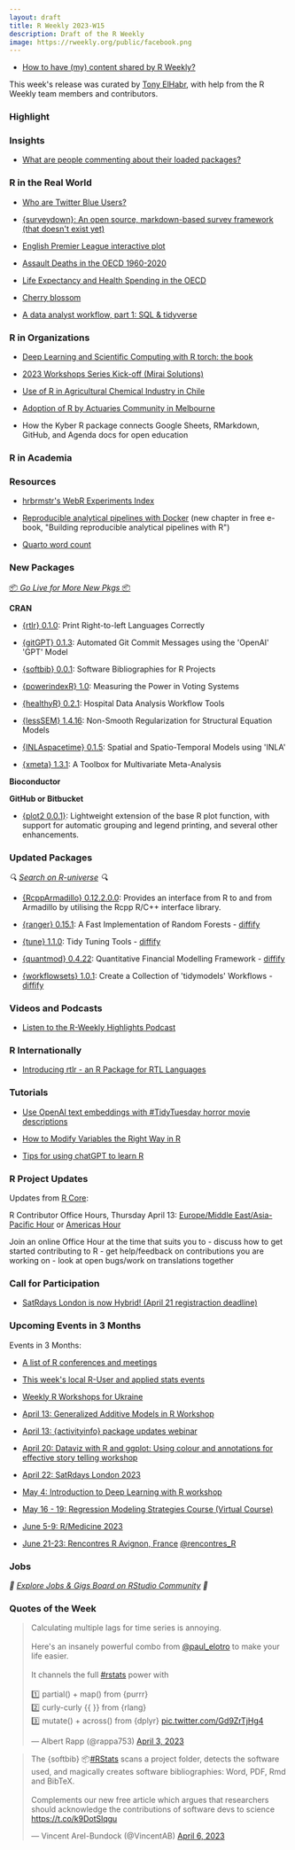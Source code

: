 ```yaml
---
layout: draft
title: R Weekly 2023-W15
description: Draft of the R Weekly
image: https://rweekly.org/public/facebook.png
---
```


+ [How to have (my) content shared by R Weekly?](https://github.com/rweekly/rweekly.org#how-to-have-my-content-shared-by-r-weekly)

This week's release was curated by [Tony ElHabr](https://twitter.com/TonyElHabr), with help from the R Weekly team members and contributors.

### Highlight

### Insights

+ [What are people commenting about their loaded packages? ](https://luisdva.github.io/rstats/package-comments/)

### R in the Real World

+ [Who are Twitter Blue Users?](www.harsh17.in/twitter-blue/)

+ [{surveydown}: An open source, markdown-based survey framework (that doesn't exist yet)](https://www.jhelvy.com/posts/2023-04-06-markdown-surveys/)

+ [English Premier League interactive plot](https://tanyashapiro.quarto.pub/tanyashapiro/projects/english-premier-league/)

+ [Assault Deaths in the OECD 1960-2020](https://kieranhealy.org/blog/archives/2023/03/30/assault-deaths-in-the-oecd-1960-2020/)

+ [Life Expectancy and Health Spending in the OECD](https://kieranhealy.org/blog/archives/2023/03/29/life-expectancy-and-health-spending-in-the-oecd/)

+ [Cherry blossom](http://r.iresmi.net/2023/04/05/cherry-blossom/)

+ [A data analyst workflow, part 1: SQL & tidyverse](https://rviews.rstudio.com/2023/04/06/a-data-analyst-workflow-part-1-sql-tidyverse/)

### R in Organizations

+ [Deep Learning and Scientific Computing with R torch: the book](https://blogs.rstudio.com/tensorflow/posts/2023-04-05-deep-learning-scientific-computing-R-torch)

+ [2023 Workshops Series Kick-off (Mirai Solutions)](https://mirai-solutions.ch/news/2023/03/31/kick-off-2023-wkshp-series/)

+ [Use of R in Agricultural Chemical Industry in Chile](https://www.r-consortium.org/blog/2023/04/04/use-of-r-in-agricultural-chemical-industry-in-chile)

+ [Adoption of R by Actuaries Community in Melbourne](https://www.r-consortium.org/blog/2023/04/06/adoption-of-r-by-actuaries-community-in-melbourne)

+ How the Kyber R package connects Google Sheets, RMarkdown, GitHub, and Agenda docs for open education[](https://www.openscapes.org/blog/2023/04/06/kyber/)

### R in Academia

### Resources

+ [hrbrmstr's WebR Experiments Index](https://rud.is/webr-experiments/)

+ [Reproducible analytical pipelines with Docker](https://raps-with-r.dev/repro_cont.html)  (new chapter in free e-book, "Building reproducible analytical pipelines with R")

+ [Quarto word count](https://github.com/andrewheiss/quarto-wordcount)

### New Packages

<p class="added-hostname">

<a href="https://rweekly.org/live" target="_blank" class="externalLink">📦 <i>Go Live for More New Pkgs</i> 📦</a>

</p>

**CRAN**

+ [{rtlr} 0.1.0](https://matanhakim.github.io/rtlr/index.html): Print Right-to-left Languages Correctly

+ [{gitGPT} 0.1.3](https://cran.r-project.org/package=gitGPT): Automated Git Commit Messages using the 'OpenAI' 'GPT' Model

+ [{softbib} 0.0.1](https://cran.r-project.org/package=softbib): Software Bibliographies for R Projects

+ [{powerindexR} 1.0](https://cran.r-project.org/package=powerindexR): Measuring the Power in Voting Systems

+ [{healthyR} 0.2.1](https://cran.r-project.org/package=healthyR): Hospital Data Analysis Workflow Tools

+ [{lessSEM} 1.4.16](https://cran.r-project.org/package=lessSEM): Non-Smooth Regularization for Structural Equation Models

+ [{INLAspacetime} 0.1.5](https://cran.r-project.org/package=INLAspacetime): Spatial and Spatio-Temporal Models using 'INLA'

+ [{xmeta} 1.3.1](https://cran.r-project.org/package=xmeta): A Toolbox for Multivariate Meta-Analysis

**Bioconductor**

**GitHub or Bitbucket**

+ [{plot2 0.0.1}](https://github.com/grantmcdermott/plot2/): Lightweight extension of the base R plot function, with support for automatic grouping and legend printing, and several other enhancements.

### Updated Packages

<i>🔍 [Search on R-universe](https://r-universe.dev/search/) 🔍</i>

+ [{RcppArmadillo} 0.12.2.0.0](http://dirk.eddelbuettel.com/blog/2023/04/05#rcpparmadillo_0.12.2.0.0): Provides an interface from R to and from Armadillo by utilising the Rcpp R/C++ interface library.

+ [{ranger} 0.15.1](https://cran.r-project.org/package=ranger): A Fast Implementation of Random Forests - [diffify](https://diffify.com/R/ranger)

+ [{tune} 1.1.0](https://cran.r-project.org/package=tune): Tidy Tuning Tools - [diffify](https://diffify.com/R/tune)

+ [{quantmod} 0.4.22](https://cran.r-project.org/package=quantmod): Quantitative Financial Modelling Framework - [diffify](https://diffify.com/R/quantmod)

+ [{workflowsets} 1.0.1](https://cran.r-project.org/package=workflowsets): Create a Collection of 'tidymodels' Workflows - [diffify](https://diffify.com/R/workflowsets)

### Videos and Podcasts

+ [Listen to the R-Weekly Highlights Podcast](https://rweekly.fireside.fm/)

### R Internationally

+ [Introducing rtlr - an R Package for RTL Languages](https://matanhakim.org/posts/2023-04-05-rtlr-0-1-0/) 
### Tutorials

<!--<div class="post-more-begin></div><div class="post-more-end"></div>-->

+ [Use OpenAI text embeddings with #TidyTuesday horror movie descriptions](https://juliasilge.com/blog/horror-embeddings/)

+ [How to Modify Variables the Right Way in R](https://typethepipe.com/vizs-and-tips/modifying-variables-the-right-way/)

+ [Tips for using chatGPT to learn R](http://www.seascapemodels.org/rstats/2023/04/07/using-chatgpt-to-learn-R.html)

### R Project Updates

Updates from [R Core](http://developer.r-project.org/blosxom.cgi/R-devel/NEWS):

R Contributor Office Hours, Thursday April 13: [Europe/Middle East/Asia-Pacific Hour](https://www.meetup.com/r-contributors/events/292528286/) or [Americas Hour](https://www.meetup.com/r-contributors/events/292528263/)

Join an online Office Hour at the time that suits you to - discuss how to get started contributing to R - get help/feedback on contributions you are working on - look at open bugs/work on translations together

### Call for Participation

+ [SatRdays London is now Hybrid! (April 21 registraction deadline)](https://www.jumpingrivers.com/blog/virtual-satrdays-london/)

### Upcoming Events in 3 Months

Events in 3 Months:

+ [A list of R conferences and meetings](https://jumpingrivers.github.io/meetingsR/events.html)

+ [This week's local R-User and applied stats events](https://community.rstudio.com/c/irl)

+ [Weekly R Workshops for Ukraine](https://sites.google.com/view/dariia-mykhailyshyna/main/r-workshops-for-ukraine)

+ [April 13: Generalized Additive Models in R Workshop](https://www.r-bloggers.com/2023/03/generalized-additive-models-in-r-workshop/)

+ [April 13: {activityinfo} package updates webinar](https://www.activityinfo.org/support/webinars/2023-04-13-R-package-updates.html)

+ [April 20: Dataviz with R and ggplot: Using colour and annotations for effective story telling workshop](https://www.r-bloggers.com/2023/03/dataviz-with-r-and-ggplot-using-colour-and-annotations-for-effective-story-telling-workshop/)

+ [April 22: SatRdays London 2023](https://www.jumpingrivers.com/blog/satrdays-london-speakers/)

+ [May 4: Introduction to Deep Learning with R workshop](https://r-posts.com/introduction-to-deep-learning-with-r-workshop/)

+ [May 16 - 19: Regression Modeling Strategies Course (Virtual Course)](https://fharrell.com/course/rms/index.html)

+ [June 5-9: R/Medicine 2023](https://www.r-consortium.org/blog/2023/03/17/announcing-r-medicine-2023)

+ [June 21-23: Rencontres R Avignon, France](https://rr2023.sciencesconf.org) [\@rencontres_R](https://twitter.com/rencontres_r)

### Jobs

<i>💼 [Explore Jobs & Gigs Board on RStudio Community](https://community.rstudio.com/c/jobs/) 💼</i>

### Quotes of the Week

<blockquote class="twitter-tweet"><p lang="en" dir="ltr">Calculating multiple lags for time series is annoying.<br><br>Here&#39;s an insanely powerful combo from <a href="https://twitter.com/paul_elotro?ref_src=twsrc%5Etfw">@paul_elotro</a> to make your life easier.<br><br>It channels the full <a href="https://twitter.com/hashtag/rstats?src=hash&amp;ref_src=twsrc%5Etfw">#rstats</a> power with<br><br>1️⃣ partial() + map() from {purrr}<br>2️⃣ curly-curly {{ }} from {rlang}<br>3️⃣ mutate() + across() from {dplyr} <a href="https://t.co/Gd9ZrTjHg4">pic.twitter.com/Gd9ZrTjHg4</a></p>&mdash; Albert Rapp (@rappa753) <a href="https://twitter.com/rappa753/status/1642904837229776896?ref_src=twsrc%5Etfw">April 3, 2023</a></blockquote> <script async src="https://platform.twitter.com/widgets.js" charset="utf-8"></script> 

<blockquote class="twitter-tweet"><p lang="en" dir="ltr">The {softbib} 📦<a href="https://twitter.com/hashtag/RStats?src=hash&amp;ref_src=twsrc%5Etfw">#RStats</a> scans a project folder, detects the software used, and magically creates software bibliographies: Word, PDF, Rmd and BibTeX.<br><br>Complements our new free article which argues that researchers should acknowledge the contributions of software devs to science <a href="https://t.co/k9DotSlqgu">https://t.co/k9DotSlqgu</a></p>&mdash; Vincent Arel-Bundock (@VincentAB) <a href="https://twitter.com/VincentAB/status/1644008726142099463?ref_src=twsrc%5Etfw">April 6, 2023</a></blockquote> <script async src="https://platform.twitter.com/widgets.js" charset="utf-8"></script> 
